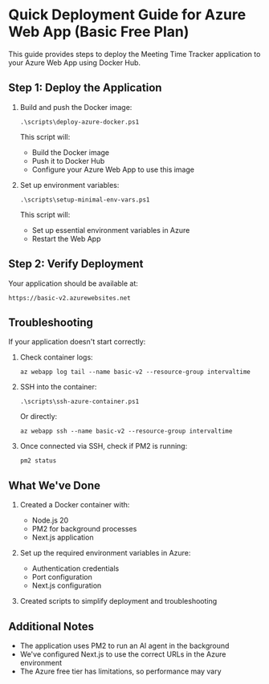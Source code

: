 # Quick Deployment Guide for Azure Web App (Basic Free Plan)

This guide provides steps to deploy the Meeting Time Tracker application to your Azure Web App using Docker Hub.

## Step 1: Deploy the Application

1. Build and push the Docker image:
   ```
   .\scripts\deploy-azure-docker.ps1
   ```
   This script will:
   - Build the Docker image
   - Push it to Docker Hub
   - Configure your Azure Web App to use this image

2. Set up environment variables:
   ```
   .\scripts\setup-minimal-env-vars.ps1
   ```
   This script will:
   - Set up essential environment variables in Azure
   - Restart the Web App

## Step 2: Verify Deployment

Your application should be available at:
```
https://basic-v2.azurewebsites.net
```

## Troubleshooting

If your application doesn't start correctly:

1. Check container logs:
   ```
   az webapp log tail --name basic-v2 --resource-group intervaltime
   ```

2. SSH into the container:
   ```
   .\scripts\ssh-azure-container.ps1
   ```
   Or directly:
   ```
   az webapp ssh --name basic-v2 --resource-group intervaltime
   ```

3. Once connected via SSH, check if PM2 is running:
   ```
   pm2 status
   ```

## What We've Done

1. Created a Docker container with:
   - Node.js 20
   - PM2 for background processes
   - Next.js application

2. Set up the required environment variables in Azure:
   - Authentication credentials
   - Port configuration
   - Next.js configuration

3. Created scripts to simplify deployment and troubleshooting

## Additional Notes

- The application uses PM2 to run an AI agent in the background
- We've configured Next.js to use the correct URLs in the Azure environment
- The Azure free tier has limitations, so performance may vary 